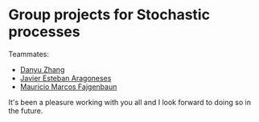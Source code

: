 # Group projects for Stochastic processes

Teammates:

- [Danyu Zhang](https://github.com/danyuz)
- [Javier Esteban Aragoneses](https://github.com/JavierEA1)
- [Mauricio Marcos Fajgenbaun](https://github.com/MauMau93)

It's been a pleasure working with you all and I look forward to doing so in the future.
